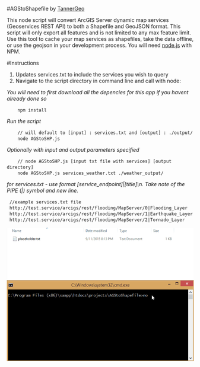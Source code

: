 #AGStoShapefile by [TannerGeo](http://tannergeo.com)

This node script will convert ArcGIS Server dynamic map services (Geoservices REST API) to both a Shapefile and GeoJSON format.  This script will only export all features and is not limited to any max feature limit.  Use this tool to cache your map services as shapefiles, take the data offline, or use the geojson in your development process.  You will need [node.js](https://nodejs.org/en/) with NPM.

#Instructions
1. Updates services.txt to include the services you wish to query
2. Navigate to the script directory in command line and call with node:

*You will need to first download all the depencies for this app if you havent already done so*

```
    npm install
```

*Run the script*
```
    // will default to [input] : services.txt and [output] : ./output/
    node AGStoSHP.js
```

*Optionally with input and output parameters specified*
```
    // node AGStoSHP.js [input txt file with services] [output directory]
    node AGStoSHP.js services_weather.txt ./weather_output/
```

*for services.txt - use format [service_endpoint]|[title]\n.  Take note of the PIPE (|) symbol and new line.*
```
 //example services.txt file
 http://test.service/arcigs/rest/flooding/MapServer/0|Flooding_Layer
 http://test.service/arcigs/rest/flooding/MapServer/1|Earthquake_Layer
 http://test.service/arcigs/rest/flooding/MapServer/2|Tornado_Layer
```

![screen capture](./screenshot.gif)



